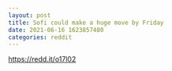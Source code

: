 ```yaml
--- 
layout: post 
title: Sofi could make a huge move by Friday 
date: 2021-06-16 1623857480 
categories: reddit 
--- 
```

https://redd.it/o17l02